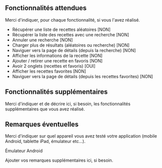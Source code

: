 ## Fonctionnalités attendues

Merci d'indiquer, pour chaque fonctionnalité, si vous l'avez réalisé.

- Récupérer une liste de recettes aléatoires [NON]
- Récupérer la liste des recettes avec une recherche [NON]
- Annuler une recherche [NON]
- Charger plus de résultats (aléatoires ou recherche) [NON]
- Naviguer vers la page de détails (depuis la recherche) [NON]
- Afficher les informations de la recette [NON]
- Ajouter / retirer une recette en favoris [NON]
- Avoir 2 onglets (recettes et favoris) [OUI]
- Afficher les recettes favorites [NON]
- Naviguer vers la page de détails (depuis les recettes favorites) [NON]

## Fonctionnalités supplémentaires

Merci d'indiquer et de décrire ici, si besoin, les fonctionnalités supplémentaires que vous avez réalisé.

## Remarques éventuelles

Merci d'indiquer sur quel appareil vous avez testé votre application (mobile Android, tablette iPad, émulateur etc...).


Émulateur Android


Ajouter vos remarques supplémentaires ici, si besoin.

